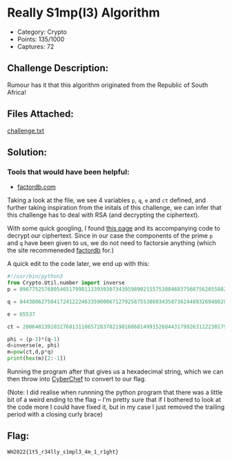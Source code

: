 # Really S1mp(l3) Algorithm

- Category: Crypto
- Points: 135/1000
- Captures: 72
## Challenge Description:
Rumour has it that this algorithm originated from the Republic of South Africa!

## Files Attached:
[challenge.txt](challenge.txt)
## Solution:

### Tools that would have been helpful:
- [factordb.com](factordb.com)

Taking a look at the file, we see 4 variables `p`, `q`, `e` and `ct` defined, and further taking inspiration from the initals of this challenge, we can infer that this challenge has to deal with RSA (and decrypting the ciphertext).

With some quick googling, I found [this page](https://www.amazingtricks.in/how-to-solve-rsa-crypto-challenges-in-ctfs/) and its accompanying code to decrypt our ciphertext. Since in our case the components of the prime `p` and `q` have been given to us, we do not need to factorsie anything (which the site recommeneded [factordb](factordb.com) for.)

A quick edit to the code later, we end up with this:

```python
#!/usr/bin/python3
from Crypto.Util.number import inverse
p = 89677525768054651799811339393073439598902155753884683756875620558829954902529

q = 84438062750417241222463359000671279258755386034358736244893269480285225711041

e = 65537

ct = 2006481391032768131106572837821981606814991526844317992631122301790966354846642917808142106585149537517169168108747108233658443914026685951141453359021205

phi = (p-1)*(q-1)
d=inverse(e, phi)
m=pow(ct,d,p*q)
print(hex(m)[2:-1])
```

Running the program after that gives us a hexadecimal string, which we can then throw into [CyberChef](gchq.github.io/CyberChef) to convert to our flag.

(Note: I did realise when runnning the python program that there was a little bit of a weird ending to the flag – I'm pretty sure that if I bothered to look at the code more I could have fixed it, but in my case I just removed the trailing period with a closing curly brace)

## Flag:
```
WH2022{1t5_r34lly_s1mpl3_4m_1_r1ght}
```